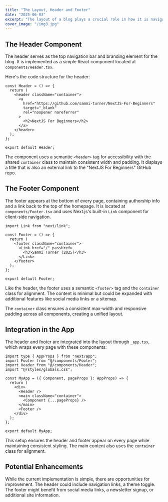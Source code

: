 ```yaml
---
title: "The Layout, Header and Footer"
date: "2025-06-03"
excerpt: "The layout of a blog plays a crucial role in how it is navigated by its visitors."
cover_image: "/img3.jpg"
---
```


## The Header Component

The header serves as the top navigation bar and branding element for the blog. It is implemented as a simple React component located at `components/Header.tsx`.

Here's the code structure for the header:

```tsx
const Header = () => {
  return (
    <header className="container">
      <a
        href="https://github.com/sammi-turner/NextJS-For-Beginners"
        target="_blank"
        rel="noopener noreferrer"
      >
        <h2>NextJS For Beginners</h2>
      </a>
    </header>
  );
};

export default Header;
```

The component uses a semantic `<header>` tag for accessibility with the shared `container` class to maintain consistent width and padding. It displays a title that is also an external link to the "NextJS For Beginners" GitHub repo.

## The Footer Component

The footer appears at the bottom of every page, containing authorship info and a link back to the top of the homepage. It is located at `components/Footer.tsx` and uses Next.js's built-in `Link` component for client-side navigation.

```tsx
import Link from "next/link";

const Footer = () => {
  return (
    <footer className="container">
      <Link href="/" passHref>
        <h3>Sammi Turner (2025)</h3>
      </Link>
    </footer>
  );
};

export default Footer;
```

Like the header, the footer uses a semantic `<footer>` tag and the `container` class for alignment. The content is minimal but could be expanded with additional features like social media links or a sitemap.

The `container` class ensures a consistent max-width and responsive padding across all components, creating a unified layout.

## Integration in the App

The header and footer are integrated into the layout through `_app.tsx`, which wraps every page with these components:

```tsx
import type { AppProps } from "next/app";
import Footer from "@/components/Footer";
import Header from "@/components/Header";
import "@/styles/globals.css";

const MyApp = ({ Component, pageProps }: AppProps) => {
  return (
    <div>
      <Header />
      <main className="container">
        <Component {...pageProps} />
      </main>
      <Footer />
    </div>
  );
};

export default MyApp;
```

This setup ensures the header and footer appear on every page while maintaining consistent styling. The main content also uses the `container` class for alignment.

## Potential Enhancements

While the current implementation is simple, there are opportunities for improvement. The header could include navigation links, a theme toggle. The footer might benefit from social media links, a newsletter signup, or additional site information.
